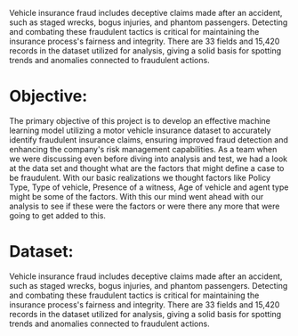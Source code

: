 Vehicle insurance fraud includes deceptive claims made after
an accident, such as staged wrecks, bogus injuries, and
phantom passengers. Detecting and combating these
fraudulent tactics is critical for maintaining the insurance
process's fairness and integrity. There are 33 fields and 15,420
records in the dataset utilized for analysis, giving a solid basis
for spotting trends and anomalies connected to fraudulent
actions.

# Objective:
The primary objective of this project is to develop an
effective machine learning model utilizing a motor vehicle
insurance dataset to accurately identify fraudulent
insurance claims, ensuring improved fraud detection and
enhancing the company's risk management capabilities.
As a team when we were discussing even before diving into
analysis and test, we had a look at the data set and thought
what are the factors that might define a case to be
fraudulent.
With our basic realizations we thought factors like Policy
Type, Type of vehicle, Presence of a witness, Age of vehicle
and agent type might be some of the factors. With this our
mind went ahead with our analysis to see if these were the
factors or were there any more that were going to get
added to this.

# Dataset:
Vehicle insurance fraud includes deceptive claims made after
an accident, such as staged wrecks, bogus injuries, and
phantom passengers. Detecting and combating these
fraudulent tactics is critical for maintaining the insurance
process's fairness and integrity. There are 33 fields and 15,420
records in the dataset utilized for analysis, giving a solid basis
for spotting trends and anomalies connected to fraudulent
actions.
